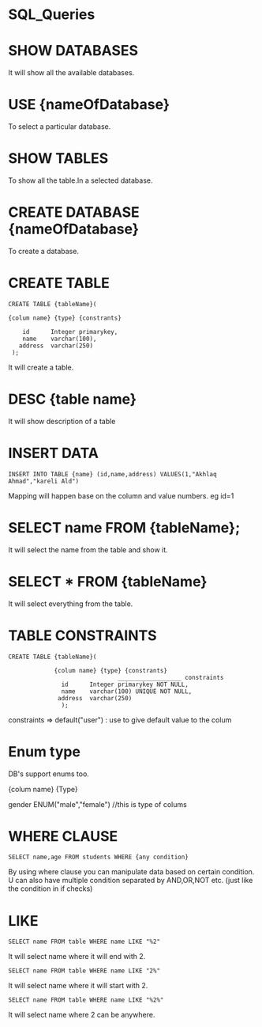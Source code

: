 # SQL_Queries

# SHOW DATABASES

It will show all the available databases.

# USE {nameOfDatabase}

To select a particular database.

# SHOW TABLES

To show all the table.In a selected database.

# CREATE DATABASE {nameOfDatabase}

To create a database.

# CREATE TABLE

```
CREATE TABLE {tableName}(

{colum name} {type} {constrants}

    id      Integer primarykey,
    name    varchar(100),
   address  varchar(250)     
 );
```

It will create a table.

# DESC {table name}

It will show description of a table

# INSERT DATA

```
INSERT INTO TABLE {name} (id,name,address) VALUES(1,"Akhlaq Ahmad","kareli Ald")
```

Mapping will happen base on the column and value numbers. eg id=1

# SELECT name FROM {tableName};

It will select the name from the table and show it.

# SELECT * FROM {tableName}

It will select everything from the table.

# TABLE CONSTRAINTS

```
CREATE TABLE {tableName}(

             {colum name} {type} {constrants}
                               __________________ constraints
               id      Integer primarykey NOT NULL,
               name    varchar(100) UNIQUE NOT NULL,
              address  varchar(250)     
               );
```

constraints =>
default("user") : use to give default value to the colum

# Enum type

DB's support enums too.

{colum name} {Type}

gender ENUM("male","female")  //this is type of colums

# WHERE CLAUSE

```
SELECT name,age FROM students WHERE {any condition}
```

By using where clause you can manipulate data based on certain condition. U can also have multiple condition separated
by AND,OR,NOT etc. (just like the condition in if checks)

# LIKE

```
SELECT name FROM table WHERE name LIKE "%2"
```

It will select name where it will end with 2.

```
SELECT name FROM table WHERE name LIKE "2%"
```

It will select name where it will start with 2.

```
SELECT name FROM table WHERE name LIKE "%2%"
```

It will select name where 2 can be anywhere.